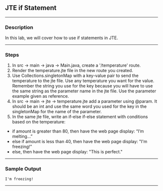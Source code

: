 ## JTE if Statement
---
### Description
In this lab, we will cover how to use if statements in JTE.

---
### Steps
1. In src -> main -> java -> Main.java, create a '/temperature' route.
2. Render the temperature.jte file in the new route you created.
3. Use Collections.singletonMap with a key-value pair to send the temperature to the jte file. Use any temperature you want for the value. Remember the string you use for the key because you will have to use the same string as the parameter name in the jte file. Use the parameter example given as reference.
4. In src -> main -> jte -> temperature.jte add a parameter using @param. It should be an int and use the same word you used for the key in the singletonMap for the name of the parameter. 
5. In the same jte file, write an if-else if-else statement with conditions based on the temperature:
* if amount is greater than 80, then have the web page display: “I’m melting...” 
* else if amount is less than 40, then have the web page display: "I'm freezing!"
* else, then have the web page display: "This is perfect."
---
### Sample Output
```
I'm freezing!
```
---
